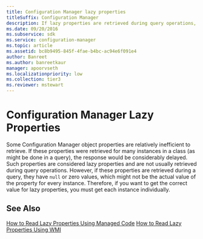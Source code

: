 ```yaml
---
title: Configuration Manager lazy properties
titleSuffix: Configuration Manager
description: If lazy properties are retrieved during query operations, they have null or zero values.
ms.date: 09/20/2016
ms.subservice: sdk
ms.service: configuration-manager
ms.topic: article
ms.assetid: bc8b9495-845f-4fae-b4bc-ac94e6f091e4
author: Banreet
ms.author: banreetkaur
manager: apoorvseth
ms.localizationpriority: low
ms.collection: tier3
ms.reviewer: mstewart
---
```

# Configuration Manager Lazy Properties
Some Configuration Manager object properties are relatively inefficient to retrieve. If these properties were retrieved for many instances in a class (as might be done in a query), the response would be considerably delayed. Such properties are considered lazy properties and are not usually retrieved during query operations. However, if these properties are retrieved during a query, they have `null` or zero values, which might not be the actual value of the property for every instance. Therefore, if you want to get the correct value for lazy properties, you must get each instance individually.

## See Also
 [How to Read Lazy Properties Using Managed Code](../../../develop/core/understand/how-to-read-lazy-properties-by-using-managed-code.md)
 [How to Read Lazy Properties Using WMI](../../../develop/core/understand/how-to-read-lazy-properties-by-using-wmi.md)
